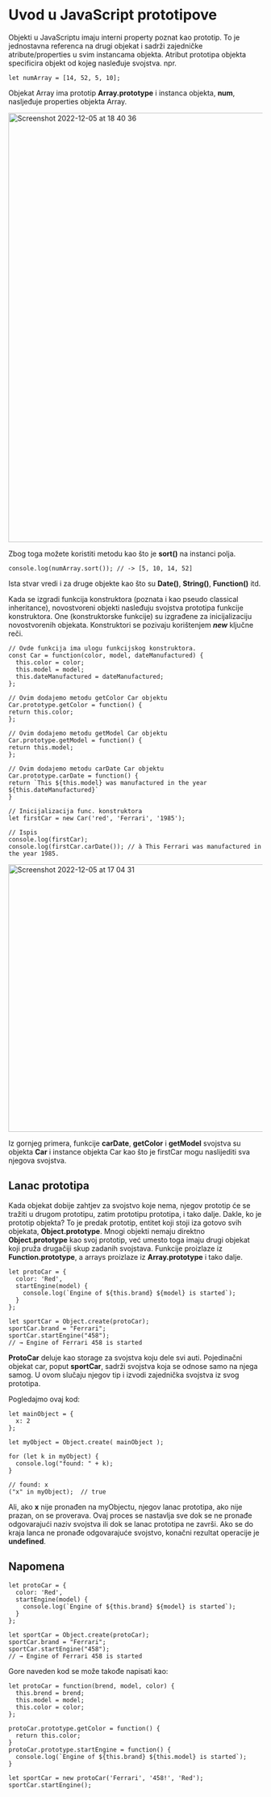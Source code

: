 # Uvod u JavaScript prototipove

Objekti u JavaScriptu imaju interni property poznat kao prototip. To je jednostavna referenca na drugi objekat i sadrži zajedničke atribute/properties u svim instancama objekta. Atribut prototipa objekta specificira objekt od kojeg nasleđuje svojstva. npr.

```
let numArray = [14, 52, 5, 10];
```

Objekat Array ima prototip **Array.prototype** i instanca objekta, **num**, nasljeđuje properties objekta Array.

<img width="849" alt="Screenshot 2022-12-05 at 18 40 36" src="https://user-images.githubusercontent.com/21141150/205705521-fffd20c0-f0c6-4207-840d-d90c1729bd84.png">

Zbog toga možete koristiti metodu kao što je **sort()** na instanci polja.

```
console.log(numArray.sort()); // -> [5, 10, 14, 52]
```

Ista stvar vredi i za druge objekte kao što su **Date()**, **String()**, **Function()** itd.

Kada se izgradi funkcija konstruktora (poznata i kao pseudo classical inheritance), novostvoreni objekti nasleđuju svojstva prototipa funkcije konstruktora. One (konstruktorske funkcije) su izgrađene za inicijalizaciju novostvorenih objekata. Konstruktori se pozivaju korištenjem ***new*** ključne reči.

```
// Ovde funkcija ima ulogu funkcijskog konstruktora.
const Car = function(color, model, dateManufactured) {
  this.color = color;
  this.model = model;
  this.dateManufactured = dateManufactured;
};

// Ovim dodajemo metodu getColor Car objektu
Car.prototype.getColor = function() {
return this.color;
};

// Ovim dodajemo metodu getModel Car objektu
Car.prototype.getModel = function() {
return this.model;
};

// Ovim dodajemo metodu carDate Car objektu
Car.prototype.carDate = function() {
return `This ${this.model} was manufactured in the year ${this.dateManufactured}`
}

// Inicijalizacija func. konstruktora
let firstCar = new Car('red', 'Ferrari', '1985');

// Ispis
console.log(firstCar);
console.log(firstCar.carDate()); // à This Ferrari was manufactured in the year 1985.
```
<img width="529" alt="Screenshot 2022-12-05 at 17 04 31" src="https://user-images.githubusercontent.com/21141150/205684848-e4af7d2b-3c6d-4c5a-9f3b-4ae860429de8.png">

Iz gornjeg primera, funkcije **carDate**, **getColor** i **getModel** svojstva su objekta **Car** i instance objekta Car kao što je firstCar mogu naslijediti sva njegova svojstva.

## Lanac prototipa

Kada objekat dobije zahtjev za svojstvo koje nema, njegov prototip će se tražiti u drugom prototipu, zatim prototipu prototipa, i tako dalje. Dakle, ko je prototip objekta? To je predak prototip, entitet koji stoji iza gotovo svih objekata, **Object.prototype**. Mnogi objekti nemaju direktno **Object.prototype** kao svoj prototip, već umesto toga imaju drugi objekat koji pruža drugačiji skup zadanih svojstava. Funkcije proizlaze iz **Function.prototype**, a arrays proizlaze iz **Array.prototype** i tako dalje.

```
let protoCar = {
  color: 'Red',
  startEngine(model) {
    console.log(`Engine of ${this.brand} ${model} is started`);
  }
};

let sportCar = Object.create(protoCar);
sportCar.brand = "Ferrari";
sportCar.startEngine("458");
// → Engine of Ferrari 458 is started
```

**ProtoCar** deluje kao storage za svojstva koju dele svi auti. Pojedinačni objekat car, poput **sportCar**, sadrži svojstva koja se odnose samo na njega samog. U ovom slučaju njegov tip i izvodi zajednička svojstva iz svog prototipa.

Pogledajmo ovaj kod:

```
let mainObject = {
  x: 2
};

let myObject = Object.create( mainObject );

for (let k in myObject) {
  console.log("found: " + k);
}

// found: x
("x" in myObject);  // true
```

Ali, ako **x** nije pronađen na myObjectu, njegov lanac prototipa, ako nije prazan, on se proverava. Ovaj proces se nastavlja sve dok se ne pronađe odgovarajući naziv svojstva ili dok se lanac prototipa ne završi. Ako se do kraja lanca ne pronađe odgovarajuće svojstvo, konačni rezultat operacije je **undefined**.

## Napomena 

```
let protoCar = {
  color: 'Red',
  startEngine(model) {
    console.log(`Engine of ${this.brand} ${model} is started`);
  }
};

let sportCar = Object.create(protoCar);
sportCar.brand = "Ferrari";
sportCar.startEngine("458");
// → Engine of Ferrari 458 is started
```

Gore naveden kod se može takođe napisati kao:

```
let protoCar = function(brend, model, color) {
  this.brend = brend;
  this.model = model;
  this.color = color;
};

protoCar.prototype.getColor = function() {
  return this.color;
}
protoCar.prototype.startEngine = function() {
  console.log(`Engine of ${this.brand} ${this.model} is started`);
}

let sportCar = new protoCar('Ferrari', '458!', 'Red');
sportCar.startEngine();
```

